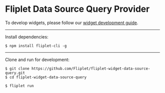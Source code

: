 # Fliplet Data Source Query Provider

To develop widgets, please follow our [widget development guide](http://developers.fliplet.com).

---

Install dependencies:

```
$ npm install fliplet-cli -g
```

---


Clone and run for development:

```
$ git clone https://github.com/Fliplet/fliplet-widget-data-source-query.git
$ cd fliplet-widget-data-source-query

$ fliplet run
```